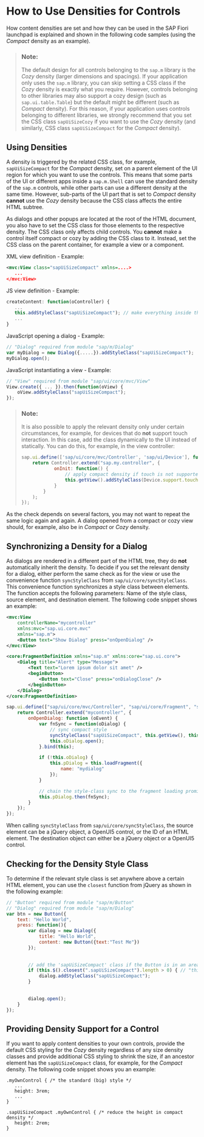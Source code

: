 <!-- loio13e6f3bfc54c4bd7952403e20ff447e7 -->

# How to Use Densities for Controls

How content densities are set and how they can be used in the SAP Fiori launchpad is explained and shown in the following code samples \(using the *Compact* density as an example\).

> ### Note:  
> The default design for all controls belonging to the `sap.m` library is the *Cozy* density \(larger dimensions and spacings\). If your application only uses the `sap.m` library, you can skip setting a CSS class if the *Cozy* density is exactly what you require. However, controls belonging to other libraries may also support a cozy design \(such as `sap.ui.table.Table`\) but the default might be different \(such as *Compact* density\). For this reason, if your application uses controls belonging to different libraries, we strongly recommend that you set the CSS class `sapUiSizeCozy` if you want to use the *Cozy* density \(and similarly, CSS class `sapUiSizeCompact` for the *Compact* density\).



## Using Densities

A density is triggered by the related CSS class, for example, `sapUiSizeCompact` for the *Compact* density, set on a parent element of the UI region for which you want to use the controls. This means that some parts of the UI or different apps inside a `sap.m.Shell` can use the standard density of the `sap.m` controls, while other parts can use a different density at the same time. However, sub-parts of the UI part that is set to *Compact* density **cannot** use the *Cozy* density because the CSS class affects the entire HTML subtree.

As dialogs and other popups are located at the root of the HTML document, you also have to set the CSS class for those elements to the respective density. The CSS class only affects child controls. You **cannot** make a control itself compact or cozy by adding the CSS class to it. Instead, set the CSS class on the parent container, for example a view or a component.

XML view definition - Example:

```xml
<mvc:View class="sapUiSizeCompact" xmlns=....>
   ...
</mvc:View>
```

JS view definition - Example:

```js
createContent: function(oController) {
   ...
   this.addStyleClass("sapUiSizeCompact"); // make everything inside this View appear in Compact density
   ...
}
```

JavaScript opening a dialog - Example:

```js
// "Dialog" required from module "sap/m/Dialog"
var myDialog = new Dialog({.....}).addStyleClass("sapUiSizeCompact");
myDialog.open();
```

JavaScript instantiating a view - Example:

```js
// "View" required from module "sap/ui/core/mvc/View"
View.create({ ... }).then(function(oView) {
    oView.addStyleClass("sapUiSizeCompact");
});
```

> ### Note:  
> It is also possible to apply the relevant density only under certain circumstances, for example, for devices that do **not** support touch interaction. In this case, add the class dynamically to the UI instead of statically. You can do this, for example, in the view controller:
> 
> ```js
> sap.ui.define(['sap/ui/core/mvc/Controller', 'sap/ui/Device'], function(Controller, Device) {
>     return Controller.extend("sap.my.controller", {
>             onInit: function() {
>                 // apply compact density if touch is not supported, the standard cozy design otherwise
>                 this.getView().addStyleClass(Device.support.touch ? "sapUiSizeCozy" : "sapUiSizeCompact");
>             }
>         }
>     );
> });
> ```

As the check depends on several factors, you may not want to repeat the same logic again and again. A dialog opened from a compact or cozy view should, for example, also be in *Compact* or *Cozy* density.



## Synchronizing a Density for a Dialog

As dialogs are rendered in a different part of the HTML tree, they do **not** automatically inherit the density. To decide if you set the relevant density for a dialog, either perform the same check as for the view or use the convenience function `syncStyleClass` from `sap/ui/core/syncStyleClass`. This convenience function synchronizes a style class between elements. The function accepts the following parameters: Name of the style class, source element, and destination element. The following code snippet shows an example:

```xml
<mvc:View
    controllerName="mycontroller"
    xmlns:mvc="sap.ui.core.mvc"
    xmlns="sap.m">
    <Button text="Show Dialog" press="onOpenDialog" />
</mvc:View>
```

```xml
<core:FragmentDefinition xmlns="sap.m" xmlns:core="sap.ui.core">
    <Dialog title="Alert" type="Message">
        <Text text="Lorem ipsum dolor sit amet" />
        <beginButton>
            <Button text="Close" press="onDialogClose" />
        </beginButton>
    </Dialog>
</core:FragmentDefinition>
```

```js
sap.ui.define(["sap/ui/core/mvc/Controller", "sap/ui/core/Fragment", "sap/ui/core/syncStyleClass"], function(Controller, Fragment, syncStyleClass) {
    return Controller.extend("mycontroller", {
        onOpenDialog: function (oEvent) {
            var fnSync = function(oDialog) {
                // sync compact style
                syncStyleClass("sapUiSizeCompact", this.getView(), this.oDialog);
                this.oDialog.open();
            }.bind(this);

            if (!this.oDialog) {
                this.pDialog = this.loadFragment({
                    name: "mydialog"
                });
            }

            // chain the style-class sync to the fragment loading promise
            this.pDialog.then(fnSync);
        }
    });
});
```

When calling `syncStyleClass` from `sap/ui/core/syncStyleClass`, the source element can be a jQuery object, a OpenUI5 control, or the ID of an HTML element. The destination object can either be a jQuery object or a OpenUI5 control.



## Checking for the Density Style Class

To determine if the relevant style class is set anywhere above a certain HTML element, you can use the `closest` function from jQuery as shown in the following example:

```js
// "Button" required from module "sap/m/Button"
// "Dialog" required from module "sap/m/Dialog"
var btn = new Button({
    text: "Hello World",
    press: function(){
        var dialog = new Dialog({
            title: "Hello World",
            content: new Button({text:"Test Me"})
        });
        
        
        // add the 'sapUiSizeCompact' class if the Button is in an area using Compact density
        if (this.$().closest(".sapUiSizeCompact").length > 0) { // "this" in the event handler is the control that triggered the event
            dialog.addStyleClass("sapUiSizeCompact");
        }
        
        
        dialog.open();
    }
});
```



## Providing Density Support for a Control

If you want to apply content densities to your own controls, provide the default CSS styling for the *Cozy* density regardless of any size density classes and provide additional CSS styling to shrink the size, if an ancestor element has the `sapUiSizeCompact` class, for example, for the *Compact* density. The following code snippet shows you an example:

```
.myOwnControl { /* the standard (big) style */
   ...
   height: 3rem;
   ...
}

.sapUiSizeCompact .myOwnControl { /* reduce the height in compact density */
   height: 2rem;
}
```

